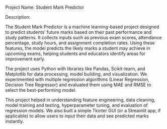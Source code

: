 Project Name: Student Mark Predictor

Description:

The Student Mark Predictor is a machine learning-based project designed to predict students’ future marks based on their past performance and study patterns. It collects inputs such as previous exam scores, attendance percentage, study hours, and assignment completion rates. Using these features, the model predicts the likely marks a student may achieve in upcoming exams, helping students and educators identify areas for improvement early.

The project uses Python with libraries like Pandas, Scikit-learn, and Matplotlib for data processing, model building, and visualization. We experimented with multiple regression algorithms (Linear Regression, Decision Tree Regressor) and evaluated them using MAE and RMSE to select the best-performing model.

This project helped in understanding feature engineering, data cleaning, model training and testing, hyperparameter tuning, and evaluation of regression models. We also built a simple Tkinter GUI (or a Streamlit app, if applicable) to allow users to input their data and see predicted marks instantly.